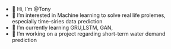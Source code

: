 - 👋 Hi, I’m @Tony 
- 👀 I’m interested in Machine learning to solve real life prolemes, especially time-siries data prediction
- 🌱 I’m currently learning GRU,LSTM, GAN,
- 💞️ I’m working on a project regarding short-term water demand prediction


